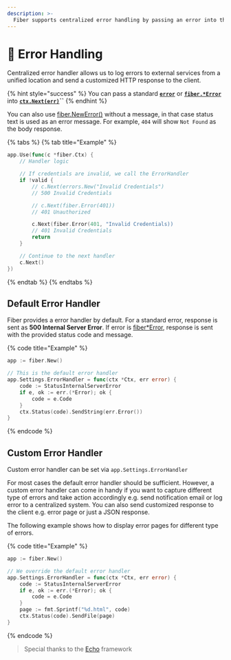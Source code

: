 ```yaml
---
description: >-
  Fiber supports centralized error handling by passing an error into the Next method from middleware and handlers.
---
```


# 🐛 Error Handling

Centralized error handler allows us to log errors to external services from a unified location and send a customized HTTP response to the client.

{% hint style="success" %}
You can pass a standard [**`error`**](https://golang.org/pkg/builtin/#error) or [**`fiber.*Error`**](https://godoc.org/github.com/gofiber/fiber#Error) into [**`ctx.Next(err)`**](ctx.md#next)**\`\`**
{% endhint %}

You can also use [fiber.NewError\(\)](https://sourcegraph.com/-/godoc/refs?def=NewError&pkg=github.com%2Fgofiber%2Ffiber&repo=github.com%2Fgofiber%2Ffiber) without a message, in that case status text is used as an error message. For example, `404` will show `Not Found` as the body response.

{% tabs %}
{% tab title="Example" %}
```go
app.Use(func(c *fiber.Ctx) {
    // Handler logic

    // If credentials are invalid, we call the ErrorHandler
    if !valid {
        // c.Next(errors.New("Invalid Credentials")
        // 500 Invalid Credentials

        // c.Next(fiber.Error(401))
        // 401 Unauthorized

        c.Next(fiber.Error(401, "Invalid Credentials))
        // 401 Invalid Credentials
        return
    }

    // Continue to the next handler
    c.Next()
})
```
{% endtab %}
{% endtabs %}

## Default Error Handler

Fiber provides a error handler by default. For a standard error, response is sent as **500 Internal Server Error**. If error is [fiber\*Error](https://godoc.org/github.com/gofiber/fiber#Error), response is sent with the provided status code and message.

{% code title="Example" %}
```go
app := fiber.New()

// This is the default error handler
app.Settings.ErrorHandler = func(ctx *Ctx, err error) {
    code := StatusInternalServerError
    if e, ok := err.(*Error); ok {
        code = e.Code
    }
    ctx.Status(code).SendString(err.Error())
}
```
{% endcode %}

## Custom Error Handler

Custom error handler can be set via `app.Settings.ErrorHandler`

For most cases the default error handler should be sufficient. However, a custom error handler can come in handy if you want to capture different type of errors and take action accordingly e.g. send notification email or log error to a centralized system. You can also send customized response to the client e.g. error page or just a JSON response.

The following example shows how to display error pages for different type of errors.

{% code title="Example" %}
```go
app := fiber.New()

// We override the default error handler
app.Settings.ErrorHandler = func(ctx *Ctx, err error) {
    code := StatusInternalServerError
    if e, ok := err.(*Error); ok {
        code = e.Code
    }
    page := fmt.Sprintf("%d.html", code)
    ctx.Status(code).SendFile(page)
}
```
{% endcode %}

> Special thanks to the [Echo](https://echo.labstack.com/) framework

